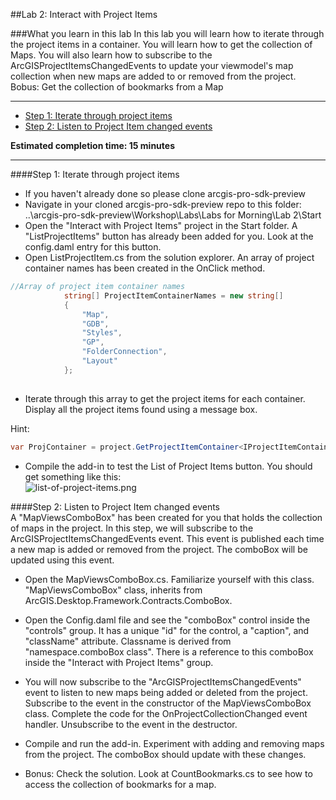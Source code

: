 ##Lab 2: Interact with Project Items 

###What you learn in this lab
In this lab you will learn how to iterate through the project items in a container. You will learn how to get the collection of Maps. You will also learn how to subscribe to the ArcGISProjectItemsChangedEvents to update your viewmodel's map collection when new maps are added to or removed from the project. Bobus: Get the collection of bookmarks from a Map

*******

* [Step 1: Iterate through project items](#step-1-iterate-through-project-items)
* [Step 2: Listen to Project Item changed events](#step-2-listen-to-project-item-changed-events)

**Estimated completion time: 15 minutes**

****

####Step 1: Iterate through project items
* If you haven't already done so please clone arcgis-pro-sdk-preview  
* Navigate in your cloned arcgis-pro-sdk-preview repo to this folder:  
  ..\arcgis-pro-sdk-preview\Workshop\Labs\Labs for Morning\Lab 2\Start 
* Open the "Interact with Project Items" project in the Start folder. A "ListProjectItems" button has already been added for you. Look at the config.daml entry for this button.
* Open ListProjectItem.cs from the solution explorer. An array of project container names has been created in the OnClick method.

```c#
//Array of project item container names
            string[] ProjectItemContainerNames = new string[]
            {
                "Map",
                "GDB",
                "Styles",
                "GP",
                "FolderConnection",
                "Layout"                  
            };
            
```
* Iterate through this array to get the project items for each container.  Display all the project items found using a message box.

Hint:
```c#
var ProjContainer = project.GetProjectItemContainer<IProjectItemContainer>("Project Container Name");
```
* Compile the add-in to test the List of Project Items button. You should get something like this:  
![list-of-project-items.png](https://github.com/UmaHarano/my-test-repo/wiki/images/Lab2/list-of-project-items.png)


####Step 2: Listen to Project Item changed events  
A "MapViewsComboBox" has been created for you that holds the collection of maps in the project.  In this step, we will  subscribe to the ArcGISProjectItemsChangedEvents event. This event is published each time a new map is added or removed from the project. The comboBox will be updated using this event. 

* Open the MapViewsComboBox.cs. Familiarize yourself with this class. "MapViewsComboBox" class, inherits from  ArcGIS.Desktop.Framework.Contracts.ComboBox. 

* Open the Config.daml file and see the "comboBox" control inside the "controls" group.  It has a unique "id" for the control, a "caption", and "className" attribute. Classname is derived from "namespace.comboBox class". There is a reference to this comboBox inside the "Interact with Project Items" group.

* You will now subscribe to the "ArcGISProjectItemsChangedEvents" event to listen to new maps being added or deleted from the project.  Subscribe to the event in the constructor of the MapViewsComboBox class. Complete the code for the OnProjectCollectionChanged event handler. Unsubscribe to the event in the destructor.  

* Compile and run the add-in. Experiment with adding and removing maps from the project. The comboBox should update with these changes.

* Bonus: Check the solution. Look at CountBookmarks.cs to see how to access the collection of bookmarks for a map. 


